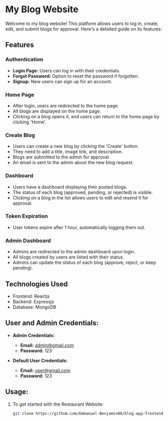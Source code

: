 # My Blog Website

Welcome to my blog website! This platform allows users to log in, create, edit, and submit blogs for approval. Here's a detailed guide on its features:

## Features

### Authentication

- **Login Page:** Users can log in with their credentials.
- **Forgot Password:** Option to reset the password if forgotten.
- **Signup:** New users can sign up for an account.

### Home Page

- After login, users are redirected to the home page.
- All blogs are displayed on the home page.
- Clicking on a blog opens it, and users can return to the home page by clicking 'Home'.

### Create Blog

- Users can create a new blog by clicking the 'Create' button.
- They need to add a title, image link, and description.
- Blogs are submitted to the admin for approval.
- An email is sent to the admin about the new blog request.

### Dashboard

- Users have a dashboard displaying their posted blogs.
- The status of each blog (approved, pending, or rejected) is visible.
- Clicking on a blog in the list allows users to edit and resend it for approval.

### Token Expiration

- User tokens expire after 1 hour, automatically logging them out.

### Admin Dashboard

- Admins are redirected to the admin dashboard upon login.
- All blogs created by users are listed with their status.
- Admins can update the status of each blog (approve, reject, or keep pending).

## Technologies Used

- Frontend: Reactjs
- Backend: Expressjs
- Database: MongoDB

## User and Admin Credentials:

- **Admin Credentials:**
  - **Email:** admin@gmail.com
  - **Password:** 123

- **Default User Credentials:**
  - **Email:** user@gmail.com
  - **Password:** 123


## Usage:

1. To get started with the Restaurant Website:
   ```bash
   git clone https://github.com/Emmanuel-Benjamin00/blog-app-frontend

